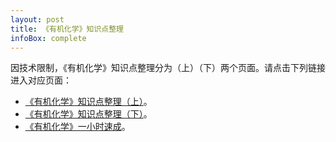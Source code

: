 ```yaml
---
layout: post
title: 《有机化学》知识点整理
infoBox: complete
---
```

因技术限制，《有机化学》知识点整理分为（上）（下）两个页面。请点击下列链接进入对应页面：

* [《有机化学》知识点整理（上）](/Organic-Chemistry-Notes-A)。
* [《有机化学》知识点整理（下）](/Organic-Chemistry-Notes-B)。
* [《有机化学》一小时速成](/Organic-Chemistry-1-Hour-Review)。